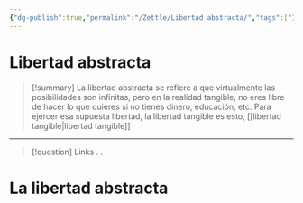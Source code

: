 ```yaml
---
{"dg-publish":true,"permalink":"/Zettle/Libertad abstracta/","tags":["Idea,"],"created":"2023-08-27T03:24:14.618-05:00","updated":"2023-08-27T03:24:15.666-05:00"}
---
```



#  Libertad abstracta

> [!summary] 
> La libertad abstracta se refiere a que virtualmente las posibilidades son infinitas, pero en la realidad tangible, no eres libre de hacer lo que quieres si no tienes dinero, educación, etc. Para ejercer esa supuesta libertad, la libertad tangible es esto, [[libertad tangible\|libertad tangible]]

- - - 
> [!question] Links
> .
> .


# La libertad abstracta
